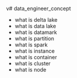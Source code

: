 v# data_engineer_concept

- what is delta lake
- what is data lake 
- what is datamark
- what is partition 
- what is spark
- what is instance
- what is container
- what is cluster
- what is node

